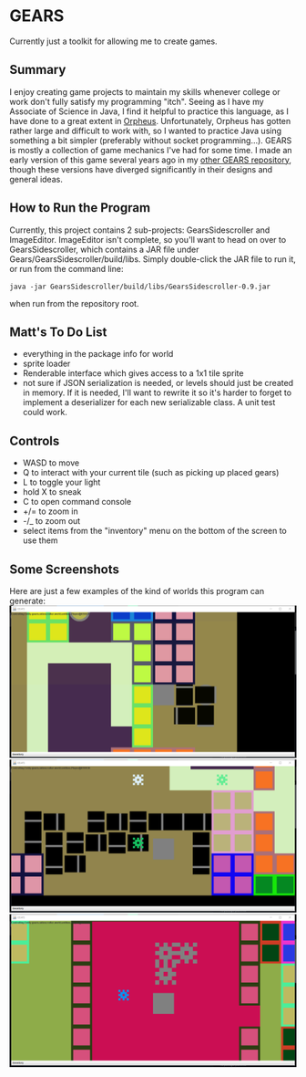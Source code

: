 # GEARS

Currently just a toolkit for allowing me to create games.

## Summary

I enjoy creating game projects to maintain my skills whenever college or work
don't fully satisfy my programming "itch".
Seeing as I have my Associate of Science in Java, I find it helpful to practice 
this language, as I have done to a great extent in 
[Orpheus](https://github.com/Matt-Crow/Orpheus).
Unfortunately, Orpheus has gotten rather large and difficult to work with, so I 
wanted to practice Java using something a bit simpler (preferably without socket 
programming...).
GEARS is mostly a collection of game mechanics I've had for some time. I made an 
early version of this game several years ago in my 
[other GEARS repository](https://github.com/Matt-Crow/GEARS), though these 
versions have diverged significantly in their designs and general ideas. 

## How to Run the Program

Currently, this project contains 2 sub-projects: GearsSidescroller and 
ImageEditor. ImageEditor isn't complete, so you'll want to head on over to 
GearsSidescroller, which contains a JAR file under 
Gears/GearsSidescroller/build/libs. Simply double-click the JAR file to run it, 
or run from the command line:

```
java -jar GearsSidescroller/build/libs/GearsSidescroller-0.9.jar
```

when run from the repository root.

## Matt's To Do List

* everything in the package info for world
* sprite loader
* Renderable interface which gives access to a 1x1 tile sprite
* not sure if JSON serialization is needed, or levels should just be created in
  memory. If it is needed, I'll want to rewrite it so it's harder to forget to
  implement a deserializer for each new serializable class. A unit test could
  work. 

## Controls

* WASD to move
* Q to interact with your current tile (such as picking up placed gears)
* L to toggle your light
* hold X to sneak
* C to open command console
* +/= to zoom in
* -/_ to zoom out
* select items from the "inventory" menu on the bottom of the screen to use them

## Some Screenshots

Here are just a few examples of the kind of worlds this program can generate:
![A square of conveyor belts all leading into each other](./readmeResources/gears1.png)
![A very long train of conveyor belts](./readmeResources/gears2.png)
![A very pink house](./readmeResources/gears3.png)

